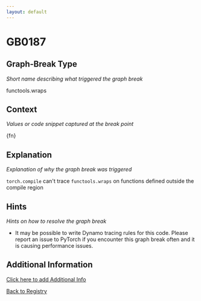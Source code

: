 ```yaml
---
layout: default
---
```

# GB0187

## Graph-Break Type
*Short name describing what triggered the graph break*

functools.wraps

## Context
*Values or code snippet captured at the break point*

{fn}

## Explanation
*Explanation of why the graph break was triggered*

`torch.compile` can't trace `functools.wraps` on functions defined outside the compile region

## Hints
*Hints on how to resolve the graph break*

- It may be possible to write Dynamo tracing rules for this code. Please report an issue to PyTorch if you encounter this graph break often and it is causing performance issues.


## Additional Information

<!-- ADDITIONAL INFORMATION START - Add custom information below this line -->

<!-- ADDITIONAL INFORMATION END -->


[Click here to add Additional Info](https://github.com/pytorch-labs/compile-graph-break-site/edit/main/docs/gb/gb0187.md)

[Back to Registry](../index.html)
